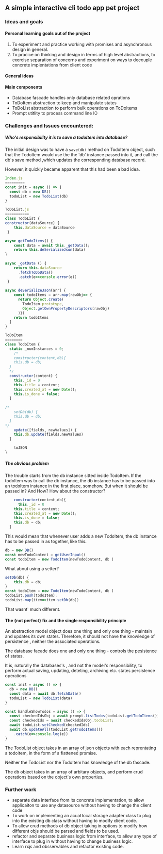 ## A simple interactive cli todo app pet project

### Ideas and goals

#### Personal learning goals out of the project

1. To experiment and practice working with promises and asynchronous design in general.
2. To pracice on thinking and design in terms of high level abstractions, to exercise separation of concerns and experiment on ways to decouple concrete implentations from client code



#### General ideas

#### Main components 

- Database fascade handles only database related oprations
- ToDoItem abstraction to keep and manipulate states
- ToDoList abstraction to perform bulk operations on ToDoItems
- Prompt utitlity to process command line IO

### Challenges and Issues encountered:

##### Who's responsibility it is to save a todoItem into database?

The initial design was to have a ```save(db)``` method on TodoItem object, such that the TodoItem would use the the 'db' instance passed into it, and call the db's save method ,which updates the corresponding database record.

However, it quickly became apparent that this had been a bad idea.

```javascript
Index.js
=========
const init = async () => {
  const db = new DB()
  todoList = new TodoList(db)
}

ToDoList.js
===========
class TodoList {
constructor(dataSource) {
    this.dataSource = dataSource
 }

async getTodoItems() {
    const data = await this._getData();
    return this.deSerializeJson(data)
}
  
async _getData () {
    return this.dataSource
      .fetchToDoData()
      .catch(e=>console.error(e))
 }
  
async deSerializeJson(arr) {
    const todoItems = arr.map(rawObj=> {
      return Object.create(
        TodoItem.prototype,
        Object.getOwnPropertyDescriptors(rawObj)
      )})
    return todoItems
  }
}

ToDoItem
========
class TodoItem {
  static _numInstances = 0;
	/*
	constructor(content,db){
    this.db = db;
  }
  */
  constructor(content) {
    this._id = 0
    this.title = content;
    this.created_at = new Date();
    this.is_done = false;
  }
	
/*
	setDb(db) {
    this.db = db;
  }
*/
	update([fields, newValues]) {
    this.db.update(fields,newValues)
  }

	toJSON
}
```

##### The obvious problem

The trouble starts from the db instance sitted inside TodoItem. If the todoItem was to call the db instance, the db instance has to be passed into an todoItem instance in the first place, somehow. But when it should be passed in? And How? How about the constructor?

```javascript
	constructor(content,db){
	  this._id = 0
    this.title = content;
    this.created_at = new Date();
    this.is_done = false;
    this.db = db;
  }
```

This would mean that whenever user adds a new TodoItem, the db instance has to be passed in as together, like this.

```javascript
db = new DB()
const newTodoContent = getUserInput()
const todoItem = new TodoItem(newTodoContent, db )
```

What about using a setter?

```javascript
setDb(db) {
    this.db = db;
}
const todoItem = new TodoItem(newTodoContent, db )
todoList.push(todoItem);
todoList.map(item=>item.setDb(db))
```

That wasnt' much different.

#### The {not perfect} fix and the single responsibility principle

 An abstraction model object does one thing and only one thing - maintain and updates its own states. Therefore, it should not have the knowledge of persistence , neither the associated operations. 

The database facade does one and only one thing - controls the pesistence of states.

It is, naturally the databases's , and not the model's responsibility, to perform actual saving, updating, deteting, archiving etc. states persistence operations

```javascript
const init = async () => {
  db = new DB()
  const data = await db.fetchData()
  todoList = new TodoList(data)
}
```

```javascript
const handleShowTodos = async () => {
  const checkedIdsObj = await prompt.listTodos(todoList.getTodoItems())
  const checkedIds = await checkedIdsObj.todoList;
  await todoList.setChecked(checkedIds)
  await db.updateAll(todoList.getTodoItems())
    .catch(e=>console.log(e))
}
```

The TodoList object takes in an array of json objects with each reprentating a todoItem, in the form of a flattened promise. 

Neither the TodoList nor the TodoItem has knowledge of the db fascade. 

The db object takes in an array of arbitary objects, and perform crud operations based on the object's own properties. 



### Further work

- separate data interface from its concrete implementation, to allow applicaiton to use any datasource without having to change the client code
- To work on implementing an acual local storage adapter class to plug into the existing db class without having to modify client code.
- To allow crud methods of db object taking in options to modify how different objs should be parsed and fields to be used.
- refactor and separate business logic from interface, to allow any type of interface to plug in without having to change business logic. 
- Learn rxjs and obsservables and refactor existing code.



